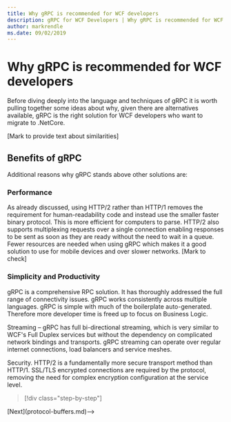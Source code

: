 ```yaml
---
title: Why gRPC is recommended for WCF developers
description: gRPC for WCF Developers | Why gRPC is recommended for WCF developers
author: markrendle
ms.date: 09/02/2019
---
```


# Why gRPC is recommended for WCF developers

Before diving deeply into the language and techniques of gRPC it is worth pulling together some ideas about why, given there are alternatives available, gRPC is the right solution for WCF developers who want to migrate to .NetCore.

[Mark to provide text about similarities]

## Benefits of gRPC

Additional reasons why gRPC stands above other solutions are:

### Performance

As already discussed, using HTTP/2 rather than HTTP/1 removes the requirement for human-readability code and instead use the smaller faster binary protocol. This is more efficient for computers to parse. HTTP/2 also supports multiplexing requests over a single connection enabling responses to be sent as soon as they are ready without the need to wait in a queue.  Fewer resources are needed when using gRPC which makes it a good solution to use for mobile devices and over slower networks. [Mark to check]

### Simplicity and Productivity

gRPC is a comprehensive RPC solution. It has thoroughly addressed the full range of connectivity issues. gRPC works consistently across multiple languages. gRPC is simple with much of the boilerplate auto-generated. Therefore more developer time is freed up to focus on Business Logic.

Streaming – gRPC has full bi-directional streaming, which is very similar to WCF's Full Duplex services but without the dependency on complicated network bindings and transports. gRPC streaming can operate over regular internet connections, load balancers and service meshes.

Security. HTTP/2 is a fundamentally more secure transport method than HTTP/1. SSL/TLS encrypted connections are required by the protocol, removing the need for complex encryption configuration at the service level.

>[!div class="step-by-step"]
<!-->[Next](protocol-buffers.md)-->
